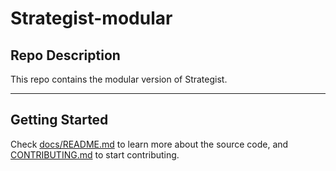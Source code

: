 
# Strategist-modular

## Repo Description

This repo contains the modular version of Strategist.

---

## Getting Started
Check [docs/README.md](docs/README.md) to learn more about the source code, and [CONTRIBUTING.md](https://github.com/intelligenxe/.github/blob/main/CONTRIBUTING.md) to start contributing.
